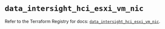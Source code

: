 # `data_intersight_hci_esxi_vm_nic`

Refer to the Terraform Registry for docs: [`data_intersight_hci_esxi_vm_nic`](https://registry.terraform.io/providers/ciscodevnet/intersight/1.0.71/docs/data-sources/hci_esxi_vm_nic).

